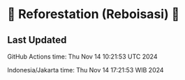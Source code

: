 
# 🌳 Reforestation (Reboisasi) 🌲

## Last Updated

GitHub Actions time: Thu Nov 14 10:21:53 UTC 2024

Indonesia/Jakarta time: Thu Nov 14 17:21:53 WIB 2024

